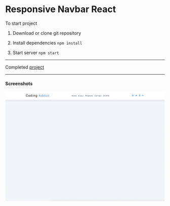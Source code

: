 # Responsive Navbar React

To start project

1. Download or clone git repository

2. Install dependencies `npm install`

3. Start server `npm start`

---

Completed [project](https://navbar-react-by-malina.netlify.app/)

---

#### Screenshots
![image](./screenshot.png)
